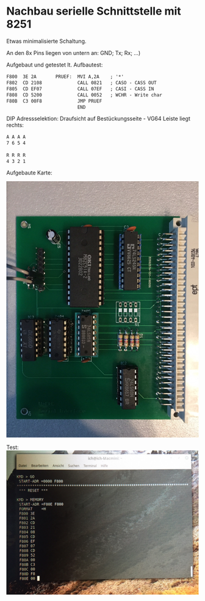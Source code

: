 # Nachbau serielle Schnittstelle mit 8251

Etwas minimalisierte Schaltung.

An den 8x Pins liegen von untern an: GND; Tx; Rx; ...)

Aufgebaut und getestet lt. Aufbautest:

```
F800  3E 2A       PRUEF:  MVI A,2A    ; '*'
F802  CD 2108             CALL 0821   ; CASO - CASS OUT
F805  CD EF07             CALL 07EF   ; CASI - CASS IN
F808  CD 5200             CALL 0052   ; WCHR - Write char
F80B  C3 00F8             JMP PRUEF
                          END

```
DIP Adressselektion:
Draufsicht auf Bestückungsseite - VG64 Leiste liegt rechts:
```
A A A A
7 6 5 4

R R R R
4 3 2 1
```

Aufgebaute Karte:

![ser-karte](https://github.com/petersieg/MFA/blob/master/ser-if/rs232-karte.JPG)

Test:
![ser-test](https://github.com/petersieg/MFA/blob/master/ser-if/rs232-test.JPG)




